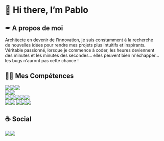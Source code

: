 # 👋 Hi there, I’m Pablo

## ✒ A propos de moi
Architecte en devenir de l'innovation, je suis constamment à la recherche de nouvelles idées pour rendre mes projets plus intuitifs et inspirants.
Véritable passionné, lorsque je commence à coder, les heures deviennent des minutes et les minutes des secondes... elles peuvent bien m'échapper... les bugs n'auront pas cette chance !<p/>

## 👨‍💻 Mes Compétences
    
<img src="https://img.shields.io/badge/CSS3-1572B6?style=for-the-badge&logo=css3&logoColor=white" /><img src="https://img.shields.io/badge/HTML5-E34F26?style=for-the-badge&logo=html5&logoColor=white" /><img src="https://img.shields.io/badge/JavaScript-323330?style=for-the-badge&logo=javascript&logoColor=F7DF1E" /><br/>
<img src="https://img.shields.io/badge/Astro-0C1222?style=for-the-badge&logo=astro&logoColor=FDFDFE" /><img src="https://img.shields.io/badge/React-20232A?style=for-the-badge&logo=react&logoColor=61DAFB" /><br/>
<img src="https://img.shields.io/badge/Sass-CC6699?style=for-the-badge&logo=sass&logoColor=white" /><img src="https://img.shields.io/badge/Node.js-339933?style=for-the-badge&logo=nodedotjs&logoColor=white" /><img src="https://img.shields.io/badge/Express.js-000000?style=for-the-badge&logo=express&logoColor=white" /><img src="https://img.shields.io/badge/MongoDB-4EA94B?style=for-the-badge&logo=mongodb&logoColor=white" /><img src="https://img.shields.io/badge/Postman-FF6C37?style=for-the-badge&logo=Postman&logoColor=white" /><br/>
<img src="https://img.shields.io/badge/GIT-E44C30?style=for-the-badge&logo=git&logoColor=white" /><img src="https://img.shields.io/badge/GitHub-100000?style=for-the-badge&logo=github&logoColor=white" />
<img src="https://img.shields.io/badge/Discord-5865F2?style=for-the-badge&logo=discord&logoColor=white" /><img src="https://img.shields.io/badge/Slack-4A154B?style=for-the-badge&logo=slack&logoColor=white"><img src="https://img.shields.io/badge/TeamSpeak-2580C3?style=for-the-badge&logo=teamspeak&logoColor=white" />

## ☕ Social

<a href="https://pasacod.github.io/Portfolio/"><img src="https://camo.githubusercontent.com/ce308f21d448ae61b6d53af0adb1110e73498a9bab73adb5c63ed6b414a46bcf/68747470733a2f2f696d672e736869656c64732e696f2f62616467652f506f7274666f6c696f2d3030303f7374796c653d666f722d7468652d6261646765266c6f676f3d61636375736f6674266c6f676f436f6c6f723d7768697465" /><a/><a href="https://www.linkedin.com/in/pablo-sagnes-8068a7143/"><img src="https://img.shields.io/badge/LinkedIn-0077B5?style=for-the-badge&logo=linkedin&logoColor=white" /><a/>



